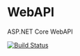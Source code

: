 # WebAPI
ASP.NET Core WebAPI


[![Build Status](https://dev.azure.com/ErnieFrancis/WebAPI/_apis/build/status/fhs-webapi%20-%20CI?branchName=master)](https://dev.azure.com/ErnieFrancis/WebAPI/_build/latest?definitionId=15&branchName=master)
